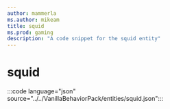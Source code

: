 ```yaml
---
author: mammerla
ms.author: mikeam
title: squid
ms.prod: gaming
description: "A code snippet for the squid entity"
---
```


# squid

:::code language="json" source="../../VanillaBehaviorPack/entities/squid.json":::